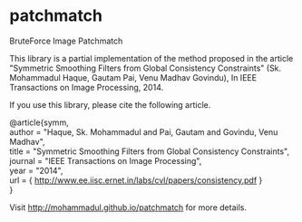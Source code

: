 patchmatch
==========

BruteForce Image Patchmatch

This library is a partial implementation of the method proposed in the article "Symmetric Smoothing Filters from Global Consistency Constraints" (Sk. Mohammadul Haque, Gautam Pai, Venu Madhav Govindu), In IEEE Transactions on Image Processing, 2014.


If you use this library, please cite the following article.

> 
@article{symm,  
 author  = "Haque, Sk. Mohammadul and Pai, Gautam and Govindu, Venu Madhav",  
 title   = "Symmetric Smoothing Filters from Global Consistency Constraints",  
 journal = "IEEE Transactions on Image Processing",  
 year    = "2014",  
 url = { http://www.ee.iisc.ernet.in/labs/cvl/papers/consistency.pdf }  
}   
>


Visit http://mohammadul.github.io/patchmatch for more details.
